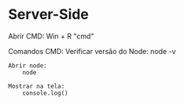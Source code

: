 # Server-Side

Abrir CMD:
    Win + R
    "cmd"

Comandos CMD:
    Verificar versão do Node:
        node -v

    Abrir node:
        node

    Mostrar na tela:
        console.log()




